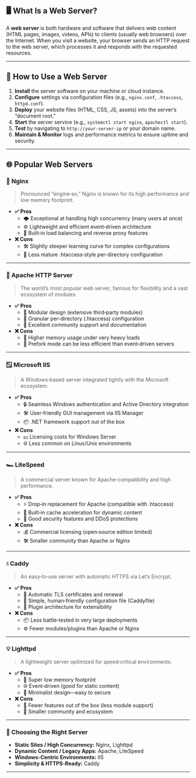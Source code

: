 ## 🖥️ What Is a Web Server?

A **web server** is both hardware and software that delivers web content (HTML pages, images, videos, APIs) to clients (usually web browsers) over the Internet. When you visit a website, your browser sends an HTTP request to the web server, which processes it and responds with the requested resources.

---
## 🔧 How to Use a Web Server

1. **Install** the server software on your machine or cloud instance.
2. **Configure** settings via configuration files (e.g., `nginx.conf`, `.htaccess`, `httpd.conf`).
3. **Deploy** your website files (HTML, CSS, JS, assets) into the server’s “document root.”
4. **Start** the server service (e.g., `systemctl start nginx`, `apachectl start`).
5. **Test** by navigating to `http://your-server-ip` or your domain name.
6. **Maintain & Monitor** logs and performance metrics to ensure uptime and security.
---
## 🌐 Popular Web Servers

### 🚀 Nginx

> Pronounced “engine‑ex,” Nginx is known for its high performance and low memory footprint.

- **✅ Pros**
    - 🌩️ Exceptional at handling high concurrency (many users at once)
    - ⚙️ Lightweight and efficient event‑driven architecture
    - 🔄 Built‑in load balancing and reverse proxy features
- **❌ Cons**
    - 🛠️ Slightly steeper learning curve for complex configurations
    - 📜 Less mature .htaccess‑style per-directory configuration

---
### 🐘 Apache HTTP Server

> The world’s most popular web server, famous for flexibility and a vast ecosystem of modules.

- **✅ Pros**
    - 🧩 Modular design (extensive third‑party modules)
    - 🔧 Granular per-directory (​.htaccess) configuration
    - 🤝 Excellent community support and documentation
- **❌ Cons**
    - 🐢 Higher memory usage under very heavy loads
    - 🔄 Prefork mode can be less efficient than event‑driven servers
---
### 🪟 Microsoft IIS

> A Windows‑based server integrated tightly with the Microsoft ecosystem.

- **✅ Pros**
    - 🔒 Seamless Windows authentication and Active Directory integration
    - 🛠️ User‑friendly GUI management via IIS Manager
    - 📦 .NET framework support out of the box
- **❌ Cons**
    - 💵 Licensing costs for Windows Server
    - 🌐 Less common on Linux/Unix environments
---
### 🏎️ LiteSpeed

> A commercial server known for Apache‑compatibility and high performance.

- **✅ Pros**
    - ⚡ Drop‑in replacement for Apache (compatible with .htaccess)
    - 🚀 Built‑in cache acceleration for dynamic content
    - 🔐 Good security features and DDoS protections
- **❌ Cons**
    - 💰 Commercial licensing (open‑source edition limited)
    - 🛠️ Smaller community than Apache or Nginx
---
### 💧 Caddy

> An easy‑to‑use server with automatic HTTPS via Let’s Encrypt.

- **✅ Pros**
    - 🔐 Automatic TLS certificates and renewal
    - 📝 Simple, human‑friendly configuration file (Caddyfile)
    - 🔌 Plugin architecture for extensibility
- **❌ Cons**
    - 📦 Less battle‑tested in very large deployments
    - ⚙️ Fewer modules/plugins than Apache or Nginx
---
### 💡 Lighttpd

> A lightweight server optimized for speed‐critical environments.

- **✅ Pros**
    - 🏃 Super low memory footprint
    - 🌐 Event‑driven (good for static content)
    - 🔨 Minimalist design—easy to secure
- **❌ Cons**
    - 🔌 Fewer features out of the box (less module support)
    - 🧩 Smaller community and ecosystem
---
### 🎉 Choosing the Right Server

- **Static Sites / High Concurrency:** Nginx, Lighttpd
- **Dynamic Content / Legacy Apps:** Apache, LiteSpeed
- **Windows‑Centric Environments:** IIS
- **Simplicity & HTTPS‑Ready:** Caddy
---
